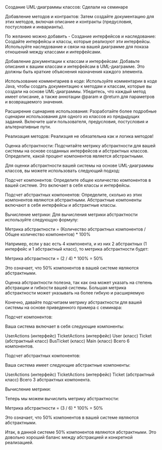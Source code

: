 Создание UML-диаграммы классов: Сделали на семинаре

Добавление методов и контрактов: Затем создайте документацию для этих методов, включая описание и контракты (предусловия, постусловия и инварианты).

По желанию  можно добавить - Создание интерфейсов и наследование: Создайте интерфейсы и классы, которые реализуют эти интерфейсы. Используйте наследование и связи на вашей диаграмме для показа отношений между классами и интерфейсами.

Добавление документации к классам и интерфейсам: Добавьте описания к вашим классам и интерфейсам в UML-диаграмме. Это должны быть краткие объяснения назначения каждого элемента.

Использование комментариев в коде: Используйте комментарии в коде Java, чтобы создать документацию к методам и классам, которые вы создали на основе UML-диаграммы. Убедитесь, что каждый метод имеет описание, а также аннотации @param и @return для параметров и возвращаемого значения.

Расширение сценариев использования: Разработайте более подробные сценарии использования для одного из классов из предыдущих заданий. Включите шаги пользователя, предусловия, постусловия и альтернативные пути.

Реализация методов: Реализция не обязательна как и логика методов!


Оценка абстрактности: Подсчитайте метрику абстрактности для вашей системы на основе созданных интерфейсов и абстрактных классов. Определите, какой процент компонентов является абстрактными.

Для оценки абстрактности вашей системы на основе UML-диаграммы классов, вы можете использовать следующий подход:

Подсчет компонентов: Определите общее количество компонентов в вашей системе. Это включает в себя классы и интерфейсы.

Подсчет абстрактных компонентов: Определите, сколько из этих компонентов являются абстрактными. Абстрактные компоненты включают в себя интерфейсы и абстрактные классы.

Вычисление метрики: Для вычисления метрики абстрактности используйте следующую формулу:

Метрика абстрактности = (Количество абстрактных компонентов / Общее количество компонентов) * 100%

Например, если у вас есть 4 компонента, и из них 2 абстрактных (1 интерфейс и 1 абстрактный класс), то метрика абстрактности будет:

Метрика абстрактности = (2 / 4) * 100% = 50%

Это означает, что 50% компонентов в вашей системе являются абстрактными.

Оценка абстрактности полезна, так как она может указать на степень абстракции и гибкости вашей системы. Большая метрика абстрактности может указывать на более гибкую и расширяемую 

Конечно, давайте подсчитаем метрику абстрактности для вашей системы на основе приведенного примера с семинара:

Подсчет компонентов:

Ваша система включает в себя следующие компоненты:

UserActions (интерфейс)
TicketActions (интерфейс)
User (класс)
Ticket (абстрактный класс)
BusTicket (класс)
Main (класс)
Всего 6 компонентов.

Подсчет абстрактных компонентов:

Ваша система имеет следующие абстрактные компоненты:

UserActions (интерфейс)
TicketActions (интерфейс)
Ticket (абстрактный класс)
Всего 3 абстрактных компонента.

Вычисление метрики:

Теперь мы можем вычислить метрику абстрактности:

Метрика абстрактности = (3 / 6) * 100% = 50%

Это означает, что 50% компонентов в вашей системе являются абстрактными.

Итак, в данной системе 50% компонентов являются абстрактными. Это довольно хороший баланс между абстракцией и конкретной реализацией.